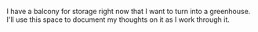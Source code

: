 I have a balcony for storage right now that I want to turn into a greenhouse. I'll use this space to document my thoughts on it as I work through it.